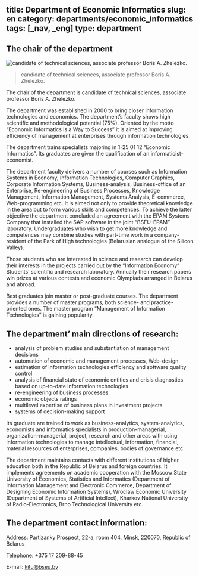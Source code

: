 title: Department of Economic Informatics
slug: en
category: departments/economic_informatics
tags: [_nav, _eng]
type: department
---

The chair of the department
---------------------------

![candidate of technical sciences, associate professor Boris A. Zhelezko.](/img/content/depts/economic_informatics.jpg)
>candidate of technical sciences, associate professor Boris A. Zhelezko.

The chair of the department is candidate of technical sciences, associate professor Boris A. Zhelezko.

The department was established in 2000 to bring closer information technologies and economics. The department’s faculty shows high scientific and methodological potential (75%).  Oriented by the motto “Economic Informatics is a Way to Success” it is aimed at improving efficiency of management at enterprises through information technologies.

The department trains specialists majoring in 1-25 01 12 “Economic Informatics”. Its graduates are given the qualification of an informaticist-economist.

The department faculty delivers a number of courses such as Information Systems in Economy, Information Technologies, Computer Graphics, Corporate Information Systems, Business-analysis, Business-office of an Enterprise, Re-engineering of Business Processes, Knowledge Management, Information Management, Systems Analysis, E-commerce, Web-programming etc. It is aimed not only to provide theoretical knowledge in the area but to form various skills and competences. To achieve the latter objective the department concluded an agreement with the EPAM Systems Company that installed the SAP software in the joint “BSEU-EPAM” laboratory. Undergraduates who wish to get more knowledge and competences may combine studies with part-time work in a company-resident of the Park of High technologies (Belarusian analogue of the Silicon Valley).

Those students who are interested in science and research can develop their interests in the projects carried out by the “Information Economy” Students’ scientific and research laboratory. Annually their research papers win prizes at various contests and economic Olympiads arranged in Belarus and abroad.

Best graduates join master or post-graduate courses. The department provides a number of master programs, both science- and practice-oriented ones. The master program “Management of Information Technologies” is gaining popularity.

The department’ main directions of research:
--------------------------------------------

-	analysis of problem studies and substantiation of management decisions
-	automation of economic and management processes, Web-design
-	estimation of information technologies efficiency and software quality control
-	analysis of financial state of economic entities and crisis diagnostics based on up-to-date information technologies
-	re-engineering of business processes
-	economic objects ratings
-	multilevel expertise of business plans in investment projects
-	systems of decision-making support

Its graduate are trained to work as business-analytics, system-analytics, economists and informatics specialists in production-managerial, organization-managerial, project, research and other areas with using information technologies to manage intellectual, information, financial, material resources of enterprises, companies, bodies of governance etc.

The department maintains contacts with different institutions of higher education both in the Republic of Belarus and foreign countries. It implements agreements on academic cooperation with the Moscow State University of Economics, Statistics and Informatics (Department of Information Management and Electronic Commerce, Department of Designing Economic Information Systems), Wroclaw Economic University (Department of Systems of Artificial Intellect), Kharkov National University of Radio-Electronics, Brno Technological University etc.

The department contact information:
-----------------------------------

Address: Partizanky Prospect, 22-a, room 404, Minsk, 220070, Republic of Belarus

Telephone: +375 17 209-88-45

E-mail: <kitu@bseu.by>
